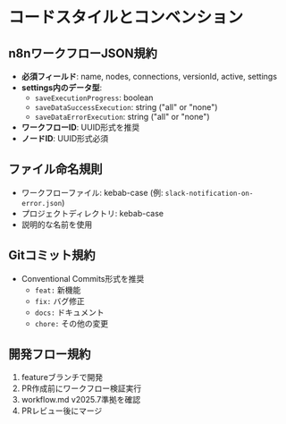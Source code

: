 # コードスタイルとコンベンション

## n8nワークフローJSON規約
- **必須フィールド**: name, nodes, connections, versionId, active, settings
- **settings内のデータ型**:
  - `saveExecutionProgress`: boolean
  - `saveDataSuccessExecution`: string ("all" or "none")
  - `saveDataErrorExecution`: string ("all" or "none")
- **ワークフローID**: UUID形式を推奨
- **ノードID**: UUID形式必須

## ファイル命名規則
- ワークフローファイル: kebab-case (例: `slack-notification-on-error.json`)
- プロジェクトディレクトリ: kebab-case
- 説明的な名前を使用

## Gitコミット規約
- Conventional Commits形式を推奨
  - `feat:` 新機能
  - `fix:` バグ修正
  - `docs:` ドキュメント
  - `chore:` その他の変更

## 開発フロー規約
1. featureブランチで開発
2. PR作成前にワークフロー検証実行
3. workflow.md v2025.7準拠を確認
4. PRレビュー後にマージ